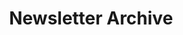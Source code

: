 ---
title: Newsletter Archive
layout: postsbyyearbycategory
permalink: /newsletters/
taxonomy: newsletterarchive
---